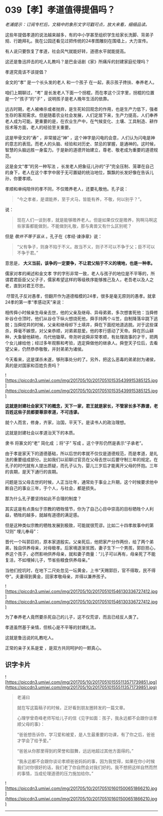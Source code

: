# 039【孝】孝道值得提倡吗？

 *老浦提示：订阅专栏后，文稿中的象形文字可戳可点，放大来看，细细品读。*

这些年提倡孝道的说法越来越多，有的中小学甚至组织学生给家长洗脚、背弟子规、行跪拜礼。我在公园还看见过把传统的24孝图雕刻在围墙上，大力宣传。

有人说只要恢复了孝道，社会风气就能好转，道德水平就能提高。

这还是鲁迅抨击的吃人礼教吗？是巴金话剧《家》所痛斥的封建家庭伦理吗？

孝道究竟该不该提倡？

金文的“孝” 是一个长头发的老人 和一个孩子 在一起，表示孩子搀扶、奉养老人。

咱们上期聊过，“考” 是长发老人下面一个拐棍，而在孝这个汉字里，拐棍的位置是一个“孩子”的“子” ，说明孩子是老人晚年生活的依靠。

远古时期，老人被棒杀或者抛弃，是生死轮回观念的作用，也是生产力低下，强者生存的客观需求。但是随着农业社会发展，人们定居下来，生产力提高，人们奉养老人成为可能。更重要的是，在农业生产中，在气候变化、土壤、工具制造、耕作技术等方面，老人的经验至关重要。

这是甲骨文的“寿” ，非常接近“神” ，这个神字是闪电的会意，人们认为闪电是神的意志的表现。而老人的头脑、经验和对历史、禁忌的掌握，是通神的。这时候，智慧的头脑远胜一身蛮力。于是新的道德开始建立，尊老、敬老成为重要的道德规范。

这是金文“孝”的另一种写法 ，长发老人把象征儿孙的“子”完全压制、笼罩在自己的身下，老人在这个孝字中居于无可置疑的统治地位，飘飘的长发好像在告诉儿孙，你要孝顺。

孝顺和单纯陪伴的孝不同，不仅赡养老人，还要礼敬他。孔子说：

> “今之孝者，是谓能养，至于犬马，皆能有养，不敬，何以别乎？”。

说：

> 现在人们一谈到孝，就是能够赡养老人。但是如果仅仅是赡养，狗啊马啊这些家畜都能做到，不能做到礼敬，那与禽兽又有什么区别呢？

但是 *敬并不等于盲从* 。孔子在《孝经·谏诤章》说：

> “父有争子，则身不陷于不义。故当不义，则子不可以不争于父；臣不可以不争于君。”

意思是， **大义当前，该争的一定要争，不让君父陷于不义的境地，也是一种孝。**

儒家对孝的阐述和金文孝 字的字形非常一致，老人与孩子的地位是不平等的，所谓君君臣臣父父子子，儒家希望这样的等级秩序能够推己及人，老吾老以及人之老，直到对君王尽忠。

 尽管孔子反对愚孝，但翻开作为道德楷模的24孝，很多是毫无原则的愚孝。就拿24孝的第一孝“孝感动天”来说：

相传舜小时候亲生母亲去世，他的父亲及继母、异母弟弟，多次想害死他：当舜修补谷仓仓顶时，他们从谷仓下纵火想烧死他，舜手持两个斗笠，自制降落伞跳下逃脱；当舜挖井的时候，父亲和继母却下土填井，舜在下面挖地道逃脱。对于这些谋杀，舜毫不嫉恨，对父亲恭顺，对弟弟慈爱。他的孝行感动了天帝。舜在厉山耕种，大象替他耕地，鸟代他锄草。帝尧听说舜非常孝顺，有处理政事的才干，把两个女儿嫁给他；经过多年观察和考验，选定舜做他的继承人。舜登天子位后，去看望父亲，仍然恭恭敬敬，并封弟弟为诸侯。

今天看来，这是谋杀未遂，够刑事处分的了。另外，把这么恶毒的弟弟封为诸侯，真的是对国家和百姓负责吗？

![https://piccdn3.umiwi.com/img/201705/10/201705101535439915385125.jpg](https://piccdn3.umiwi.com/img/201705/10/201705101535439915385125.jpg)

 **这就是封建社会家天下的概念，天下一家，君王就是家长，不管家长多不靠谱，老百姓这些子民都要尊崇孝道，不可违谬。**

就个人而言，修身，齐家，治国，平天下。是读书人的政治理想。

这就是封建社会以孝道治天下的本质。

隶书 将篆文的“老” 简化成 ；将“子” 写成 。这个字形仍然是表示“子承老”。

由于孝是家天下的道德基础，所以后世的孝就不仅仅是道德规范，而是孝道，是礼法的重要组成部分。比如我们以前聊过官员在父母去世以后要守制三年的规定。在孔子的时代就有人提出质疑，而孔子认为，婴儿三岁后才能离开父母的怀抱。三年的丧期，是天下通行的丧期。

问题是当父母去世的时候，人正当壮年，通常处于事业上升期，这个时候要求他中断自己的事业三年，于个人，与社会，都是损失。

那为什么孔子要坚持如此不合理的制度？

其实这是有点类似于宗教的牺牲情节，你为了自己心目中崇高的目标牺牲个人利益，牺牲的越多，就越有道德的满足感。

但是这种类似宗教的牺牲发展到极致，可能就很荒谬。比如二十四孝故事中的第12则“ 埋儿奉母”：

晋代一个叫郭巨的，原本家道殷实。父亲死后，他把家产分作两份，给了两个弟弟，独自供养母亲，对母极孝。后家境逐渐贫困，妻子生下一个男孩，郭巨担心，养这个孩子，必然影响供养母亲，就和妻子商量：“儿子可以再有，母亲死了不能复活，不如埋掉儿子，节省些粮食供养母亲。”

当他们挖坑时，在地下二尺处忽见一坛黄金，上书“天赐郭巨，官不得取，民不得夺”。夫妻得到黄金，回家孝敬母亲，并得以兼养孩子。

![https://piccdn3.umiwi.com/img/201705/10/201705101546130336727412.jpg](https://piccdn3.umiwi.com/img/201705/10/201705101546130336727412.jpg)

为了奉养老人竟然要杀死自己的儿子，这不仅荒谬，而且已经反人类了。

孝道虽然基于亲情，但核心是不平等的封建礼法。

这就是鲁迅说的礼教吃人。

正常的亲子关系是爱 ，是双方共同呵护的一颗真心。

## 识字卡片

![https://piccdn3.umiwi.com/img/201705/10/201705101555113571739851.jpg](https://piccdn3.umiwi.com/img/201705/10/201705101555113571739851.jpg)

> 老浦曰
> 
> 就在写这篇稿子的时候，正好看到朋友圈转发的一篇文章。
> 
> 心理学曾奇峰老师写给儿子的信《见字如面：孩子，我永远都不会跟你谈孝顺父母的事》：
> 
> “爸爸想告诉你，学习爱和被爱，是人生最重要的功课，有了你之后，爸爸才学会了给予爱。”
> 
> “爸爸从你那里得到的荣誉和鼓舞，远远地超过其他方面得的。”
> 
> “我永远都不会跟你谈论孝顺爸爸妈妈的事，因为我觉得，如果在你小时候我们对你很好的话，我们老了你自然会对我们好的。我不想把这样自然而然的事情，当成伦理道德的压力施加给你。”

![https://piccdn3.umiwi.com/img/201705/10/201705101601500651866210.jpg](https://piccdn3.umiwi.com/img/201705/10/201705101601500651866210.jpg)

---
